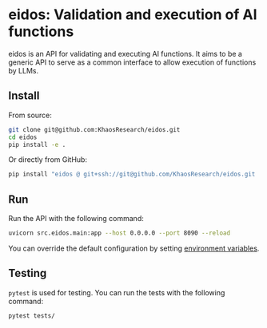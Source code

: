# eidos:  Validation and execution of AI functions

eidos is an API for validating and executing AI functions. It aims to be a generic API to serve as a common interface to allow execution of functions by LLMs.

## Install

From source:

```bash
git clone git@github.com:KhaosResearch/eidos.git
cd eidos
pip install -e .
```

Or directly from GitHub:

```bash
pip install "eidos @ git+ssh://git@github.com/KhaosResearch/eidos.git
```

## Run

Run the API with the following command:

```bash
uvicorn src.eidos.main:app --host 0.0.0.0 --port 8090 --reload
```

You can override the default configuration by setting [environment variables](src/eidos/settings.py).

## Testing

`pytest` is used for testing. You can run the tests with the following command:

```bash
pytest tests/
```